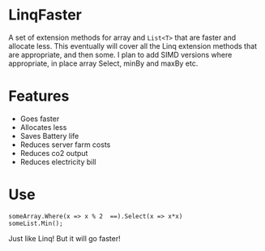 # LinqFaster
A set of extension methods for array and `List<T>` that are faster and allocate less. This eventually will cover all the Linq extension methods
that are appropriate, and then some. I plan to add SIMD versions where appropriate, in place array Select, minBy and maxBy etc.

# Features

* Goes faster
* Allocates less
* Saves Battery life
* Reduces server farm costs
* Reduces co2 output
* Reduces electricity bill

# Use

```
someArray.Where(x => x % 2  ==).Select(x => x*x)
someList.Min();
```

Just like Linq! But it will go faster!



